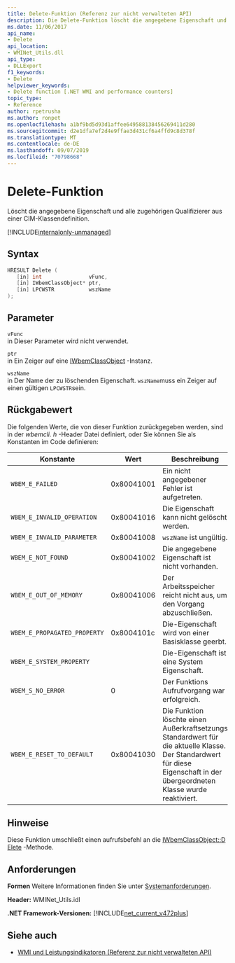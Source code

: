 ```yaml
---
title: Delete-Funktion (Referenz zur nicht verwalteten API)
description: Die Delete-Funktion löscht die angegebene Eigenschaft und alle zugehörigen Qualifizierer aus einer CIM-Klassendefinition.
ms.date: 11/06/2017
api_name:
- Delete
api_location:
- WMINet_Utils.dll
api_type:
- DLLExport
f1_keywords:
- Delete
helpviewer_keywords:
- Delete function [.NET WMI and performance counters]
topic_type:
- Reference
author: rpetrusha
ms.author: ronpet
ms.openlocfilehash: a1bf9bd5d93d1affee649588138456269411d280
ms.sourcegitcommit: d2e1dfa7ef2d4e9ffae3d431cf6a4ffd9c8d378f
ms.translationtype: MT
ms.contentlocale: de-DE
ms.lasthandoff: 09/07/2019
ms.locfileid: "70798668"
---
```

# <a name="delete-function"></a>Delete-Funktion

Löscht die angegebene Eigenschaft und alle zugehörigen Qualifizierer aus einer CIM-Klassendefinition.

[!INCLUDE[internalonly-unmanaged](../../../../includes/internalonly-unmanaged.md)]

## <a name="syntax"></a>Syntax

```cpp
HRESULT Delete (
   [in] int               vFunc,
   [in] IWbemClassObject* ptr,
   [in] LPCWSTR           wszName
);
```

## <a name="parameters"></a>Parameter

`vFunc`\
in Dieser Parameter wird nicht verwendet.

`ptr`\
in Ein Zeiger auf eine [IWbemClassObject](/windows/desktop/api/wbemcli/nn-wbemcli-iwbemclassobject) -Instanz.

`wszName`\
in Der Name der zu löschenden Eigenschaft. `wszName`muss ein Zeiger auf einen gültigen `LPCWSTR`sein.

## <a name="return-value"></a>Rückgabewert

Die folgenden Werte, die von dieser Funktion zurückgegeben werden, sind in der *wbemcli. h* -Header Datei definiert, oder Sie können Sie als Konstanten im Code definieren:

|Konstante  |Wert  |Beschreibung  |
|---------|---------|---------|
| `WBEM_E_FAILED` | 0x80041001 | Ein nicht angegebener Fehler ist aufgetreten. |
| `WBEM_E_INVALID_OPERATION` | 0x80041016 | Die Eigenschaft kann nicht gelöscht werden. |
| `WBEM_E_INVALID_PARAMETER` | 0x80041008 | `wszName` ist ungültig. |
| `WBEM_E_NOT_FOUND` | 0x80041002 | Die angegebene Eigenschaft ist nicht vorhanden. |
| `WBEM_E_OUT_OF_MEMORY` | 0x80041006 | Der Arbeitsspeicher reicht nicht aus, um den Vorgang abzuschließen. |
| `WBEM_E_PROPAGATED_PROPERTY` | 0x8004101c | Die-Eigenschaft wird von einer Basisklasse geerbt. |
| `WBEM_E_SYSTEM_PROPERTY` | | Die-Eigenschaft ist eine System Eigenschaft. |
|`WBEM_S_NO_ERROR` | 0 | Der Funktions Aufrufvorgang war erfolgreich.  |
| `WBEM_E_RESET_TO_DEFAULT` | 0x80041030 | Die Funktion löschte einen Außerkraftsetzungs Standardwert für die aktuelle Klasse. Der Standardwert für diese Eigenschaft in der übergeordneten Klasse wurde reaktiviert. |

## <a name="remarks"></a>Hinweise

Diese Funktion umschließt einen aufrufsbefehl an die [IWbemClassObject::D Elete](/windows/desktop/api/wbemcli/nf-wbemcli-iwbemclassobject-delete) -Methode.

## <a name="requirements"></a>Anforderungen

**Formen** Weitere Informationen finden Sie unter [Systemanforderungen](../../get-started/system-requirements.md).

**Header:** WMINet_Utils.idl

**.NET Framework-Versionen:** [!INCLUDE[net_current_v472plus](../../../../includes/net-current-v472plus.md)]

## <a name="see-also"></a>Siehe auch

- [WMI und Leistungsindikatoren (Referenz zur nicht verwalteten API)](index.md)
